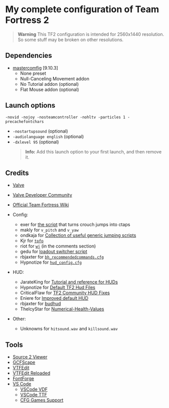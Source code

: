 # My complete configuration of Team Fortress 2

> **Warning**
> This TF2 configuration is intended for 2560x1440 resolution. So some stuff may be broken on other resolutions.

## Dependencies

- [mastercomfig](https://github.com/mastercomfig/mastercomfig) [9.10.3]
  - None preset
  - Null-Canceling Movement addon
  - No Tutorial addon (optional)
  - Flat Mouse addon (optional)

## Launch options

    -novid -nojoy -nosteamcontroller -nohltv -particles 1 -precachefontchars

- `-nostartupsound` (optional)
- `-audiolanguage english` (optional)
- `-dxlevel 95` (optional)
  > **Info:** Add this launch option to your first launch, and then remove it.

## Credits

- [Valve](https://www.valvesoftware.com/en/)

- [Valve Developer Community](https://developer.valvesoftware.com/wiki/Main_Page)

- [Official Team Fortress Wiki](https://wiki.teamfortress.com/wiki/Main_Page)

- Config:

  - exer for [the script](https://discord.com/channels/373855931169243146/373855931169243149/1372915987401408603) that turns crouch jumps into ctaps
  - makly for `v_pitch` and `v_yaw`
  - ondkaja for [Collection of useful generic jumping scripts](https://jump.tf/forum/index.php?topic=3299.0)
  - Kjr for [`tpfp`](https://discord.com/channels/373855931169243146/373855931169243149/1101732562172379228)
  - riot for [`wj`](https://www.youtube.com/watch?v=LBmxSPiP3To) (in the comments section)
  - gedu for [loadout switcher script](https://www.teamfortress.tv/post/882069/resupply-bind-for-different-loadouts)
  - rbjaxter for [`bh_recommendedcommands.cfg`](https://github.com/rbjaxter/budhud/blob/master/cfg/bh_recommendedcommands.cfg)
  - Hypnotize for [`hud_config.cfg`](https://github.com/Hypnootize/hypnotizehud/blob/master/resource/dev/hud_config.cfg)

- HUD:

  - JarateKing for [Tutorial and reference for HUDs](https://github.com/JarateKing/TF2-Hud-Reference)
  - Hypnotize for [Default TF2 Hud Files](https://github.com/Hypnootize/TF2-Default-HUD)
  - CriticalFlaw for [TF2 Community HUD Fixes](https://github.com/CriticalFlaw/tf2hud-fixes)
  - Eniere for [Improved default HUD](https://github.com/idhud-tf2/idhud)
  - rbjaxter for [budhud](https://github.com/rbjaxter/budhud)
  - TheIcyStar for [Numerical-Health-Values](https://github.com/TheIcyStar/Numerical-Health-Values)

- Other:

  - Unknowns for `hitsound.wav` and `killsound.wav`

## Tools

- [Source 2 Viewer](https://github.com/ValveResourceFormat/ValveResourceFormat)
- [GCFScape](https://developer.valvesoftware.com/wiki/Ru/GCFScape)
- [VTFEdit](https://developer.valvesoftware.com/wiki/VTFEdit)
- [VTFEdit Reloaded](https://github.com/Sky-rym/VTFEdit-Reloaded)
- [FontForge](https://fontforge.org/en-US/)
- [VS Code](https://code.visualstudio.com/)
  - [VSCode VDF](https://github.com/cooolbros/vscode-vdf)
  - [VSCode TTF](https://github.com/cooolbros/vscode-ttf)
  - [CFG Games Support](https://github.com/joelcancela/VSCode-cfg-support)
